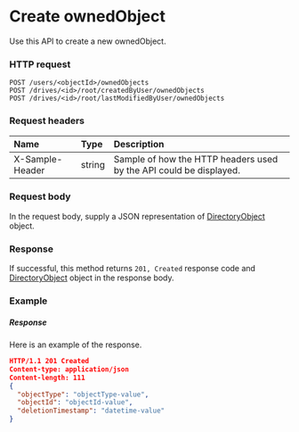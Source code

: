 # Create ownedObject

Use this API to create a new ownedObject.
### HTTP request
```http
POST /users/<objectId>/ownedObjects
POST /drives/<id>/root/createdByUser/ownedObjects
POST /drives/<id>/root/lastModifiedByUser/ownedObjects

```
### Request headers
| Name       | Type | Description|
|:---------------|:--------|:----------|
| X-Sample-Header  | string  | Sample of how the HTTP headers used by the API could be displayed.|

### Request body
In the request body, supply a JSON representation of [DirectoryObject](../resources/directoryobject.md) object.


### Response
If successful, this method returns `201, Created` response code and [DirectoryObject](../resources/directoryobject.md) object in the response body.

### Example
##### Response
Here is an example of the response.
```json
HTTP/1.1 201 Created
Content-type: application/json
Content-length: 111
{
  "objectType": "objectType-value",
  "objectId": "objectId-value",
  "deletionTimestamp": "datetime-value"
}
```

<!-- uuid: 25c30605-8221-4906-a9cf-a5fc95d8345d
2015-10-09 16:05:03 UTC -->